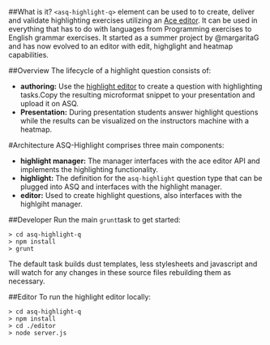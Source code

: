##What is it?
`<asq-highlight-q>` element can be used to to create, deliver and validate highlighting exercises utilizing an [Ace editor](http://ace.c9.io). It can be used in everything that has to do with languages from Programming exercises to English grammar exercises. It started as a summer project by @margaritaG and has now evolved to an editor with edit, highglight and heatmap capabilities.

##Overview
The lifecycle of a highlight question consists of:

* __authoring:__ Use the  [highlight editor](http://asq.inf.usi.ch/microformat/highlight-editor/) to create a question with highlighting tasks.Copy the resulting microformat snippet to your presentation and upload it on ASQ.
* __Presentation:__ During presentation students answer highlight questions while the results can be visualized on the instructors machine with a heatmap. 

#Architecture
ASQ-Highlight comprises three main components:

* __highlight manager:__ The manager interfaces with the ace editor API and implements the highlighting functionality.
*  __highlight:__ The definition for the ``asq-highlight`` question type that can be plugged into ASQ and interfaces with the highlight manager.  
*  __editor:__ Used to create highlight questions, also interfaces with the highlgiht manager.

##Developer
Run the main ``grunt``task to get started:
```
> cd asq-highlight-q
> npm install
> grunt
```
The default task builds dust templates, less stylesheets and javascript and will watch for any changes in these source files rebuilding them as necessary.

##Editor
To run the  highlight editor locally:
```
> cd asq-highlight-q
> npm install
> cd ./editor
> node server.js
```

